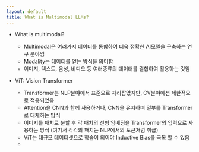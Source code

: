 ```yaml
---
layout: default
title: What is Multimodal LLMs?
---
```


- What is multimodal?
  - Multimodal은 여러가지 데이터를 통합하여 더욱 정확한 AI모델을 구축하는 연구 분야임
  - Modality는 데이터를 얻는 방식을 의미함
  - 이미지, 텍스트, 음성, 비디오 등 여러종류의 데이터를 결합하여 활용하는 것임
 
- ViT: Vision Transformer
  - Transformer는 NLP분야에서 표준으로 자리잡았지만, CV분야에선 제한적으로 적용되었음
  - Attention을 CNN과 함께 사용하거나, CNN을 유지하며 일부를 Transformer로 대체하는 방식
  - 이미지를 패치로 분할 후 각 패치의 선형 임베딩을 Transformer의 입력으로 사용하는 방식
    (여기서 각각의 패치는 NLP에서의 토큰처럼 취급)
  - ViT는 대규모 데이터셋으로 학습이 되어야 Inductive Bias를 극복 할 수 있음
  - 
